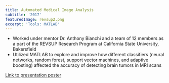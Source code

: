 ```yaml
---
title: Automated Medical Image Analysis
subtitle: '2017'
featuredImage: revsup2.png
excerpt: 'Tools: MATLAB'
---
```

* Worked under mentor Dr. Anthony Bianchi and a team of 12 members as a part of the REVSUP Research Program at California State University, Bakersfield
* Utilized MATLAB to explore and improve how different classifiers (neural networks, random forest, support vector machines, and adaptive boosting) affected the accuracy of detecting brain tumors in MRI scans

[Link to presentation poster](https://drive.google.com/file/d/0B00zl5UFNoCSemdEbjNvcXQ5ZlU/view)
